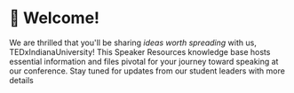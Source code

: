 # 👋 Welcome!

We are thrilled that you'll be sharing _ideas worth spreading_ with us, TEDxIndianaUniversity! This Speaker Resources knowledge base hosts essential information and files pivotal for your journey toward speaking at our conference. Stay tuned for updates from our student leaders with more details
